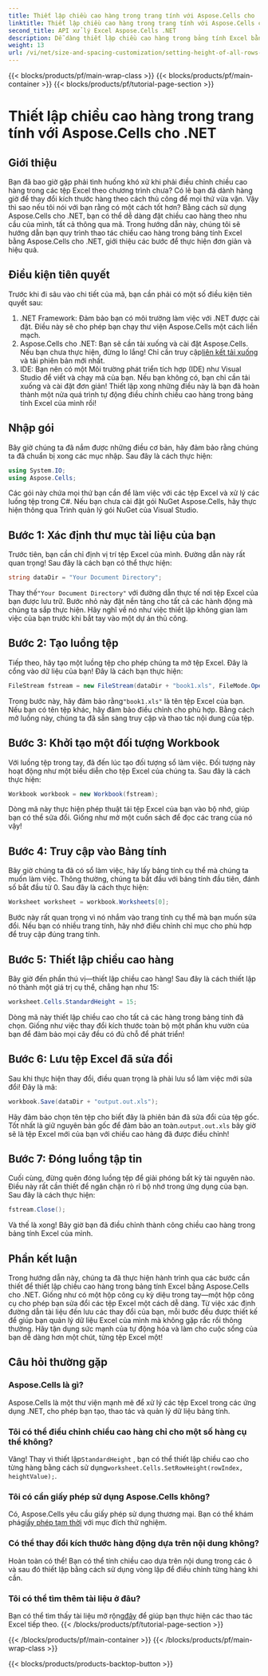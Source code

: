 ```yaml
---
title: Thiết lập chiều cao hàng trong trang tính với Aspose.Cells cho .NET
linktitle: Thiết lập chiều cao hàng trong trang tính với Aspose.Cells cho .NET
second_title: API xử lý Excel Aspose.Cells .NET
description: Dễ dàng thiết lập chiều cao hàng trong bảng tính Excel bằng Aspose.Cells cho .NET. Làm theo hướng dẫn toàn diện của chúng tôi để biết hướng dẫn từng bước.
weight: 13
url: /vi/net/size-and-spacing-customization/setting-height-of-all-rows-in-worksheet/
---
```


{{< blocks/products/pf/main-wrap-class >}}
{{< blocks/products/pf/main-container >}}
{{< blocks/products/pf/tutorial-page-section >}}

# Thiết lập chiều cao hàng trong trang tính với Aspose.Cells cho .NET

## Giới thiệu
Bạn đã bao giờ gặp phải tình huống khó xử khi phải điều chỉnh chiều cao hàng trong các tệp Excel theo chương trình chưa? Có lẽ bạn đã dành hàng giờ để thay đổi kích thước hàng theo cách thủ công để mọi thứ vừa vặn. Vậy thì sao nếu tôi nói với bạn rằng có một cách tốt hơn? Bằng cách sử dụng Aspose.Cells cho .NET, bạn có thể dễ dàng đặt chiều cao hàng theo nhu cầu của mình, tất cả thông qua mã. Trong hướng dẫn này, chúng tôi sẽ hướng dẫn bạn quy trình thao tác chiều cao hàng trong bảng tính Excel bằng Aspose.Cells cho .NET, giới thiệu các bước để thực hiện đơn giản và hiệu quả.
## Điều kiện tiên quyết
Trước khi đi sâu vào chi tiết của mã, bạn cần phải có một số điều kiện tiên quyết sau:
1. .NET Framework: Đảm bảo bạn có môi trường làm việc với .NET được cài đặt. Điều này sẽ cho phép bạn chạy thư viện Aspose.Cells một cách liền mạch.
2.  Aspose.Cells cho .NET: Bạn sẽ cần tải xuống và cài đặt Aspose.Cells. Nếu bạn chưa thực hiện, đừng lo lắng! Chỉ cần truy cập[liên kết tải xuống](https://releases.aspose.com/cells/net/) và tải phiên bản mới nhất.
3. IDE: Bạn nên có một Môi trường phát triển tích hợp (IDE) như Visual Studio để viết và chạy mã của bạn. Nếu bạn không có, bạn chỉ cần tải xuống và cài đặt đơn giản!
Thiết lập xong những điều này là bạn đã hoàn thành một nửa quá trình tự động điều chỉnh chiều cao hàng trong bảng tính Excel của mình rồi!
## Nhập gói
Bây giờ chúng ta đã nắm được những điều cơ bản, hãy đảm bảo rằng chúng ta đã chuẩn bị xong các mục nhập. Sau đây là cách thực hiện:
```csharp
using System.IO;
using Aspose.Cells;
```
Các gói này chứa mọi thứ bạn cần để làm việc với các tệp Excel và xử lý các luồng tệp trong C#. Nếu bạn chưa cài đặt gói NuGet Aspose.Cells, hãy thực hiện thông qua Trình quản lý gói NuGet của Visual Studio.
## Bước 1: Xác định thư mục tài liệu của bạn
Trước tiên, bạn cần chỉ định vị trí tệp Excel của mình. Đường dẫn này rất quan trọng! Sau đây là cách bạn có thể thực hiện:
```csharp
string dataDir = "Your Document Directory";
```
 Thay thế`"Your Document Directory"` với đường dẫn thực tế nơi tệp Excel của bạn được lưu trữ. Bước nhỏ này đặt nền tảng cho tất cả các hành động mà chúng ta sắp thực hiện. Hãy nghĩ về nó như việc thiết lập không gian làm việc của bạn trước khi bắt tay vào một dự án thủ công.
## Bước 2: Tạo luồng tệp
Tiếp theo, hãy tạo một luồng tệp cho phép chúng ta mở tệp Excel. Đây là cổng vào dữ liệu của bạn! Đây là cách bạn thực hiện:
```csharp
FileStream fstream = new FileStream(dataDir + "book1.xls", FileMode.Open);
```
 Trong bước này, hãy đảm bảo rằng`"book1.xls"` là tên tệp Excel của bạn. Nếu bạn có tên tệp khác, hãy đảm bảo điều chỉnh cho phù hợp. Bằng cách mở luồng này, chúng ta đã sẵn sàng truy cập và thao tác nội dung của tệp.
## Bước 3: Khởi tạo một đối tượng Workbook
Với luồng tệp trong tay, đã đến lúc tạo đối tượng sổ làm việc. Đối tượng này hoạt động như một biểu diễn cho tệp Excel của chúng ta. Sau đây là cách thực hiện:
```csharp
Workbook workbook = new Workbook(fstream);
```
Dòng mã này thực hiện phép thuật tải tệp Excel của bạn vào bộ nhớ, giúp bạn có thể sửa đổi. Giống như mở một cuốn sách để đọc các trang của nó vậy!
## Bước 4: Truy cập vào Bảng tính
Bây giờ chúng ta đã có sổ làm việc, hãy lấy bảng tính cụ thể mà chúng ta muốn làm việc. Thông thường, chúng ta bắt đầu với bảng tính đầu tiên, đánh số bắt đầu từ 0. Sau đây là cách thực hiện:
```csharp
Worksheet worksheet = workbook.Worksheets[0];
```
Bước này rất quan trọng vì nó nhắm vào trang tính cụ thể mà bạn muốn sửa đổi. Nếu bạn có nhiều trang tính, hãy nhớ điều chỉnh chỉ mục cho phù hợp để truy cập đúng trang tính.
## Bước 5: Thiết lập chiều cao hàng
Bây giờ đến phần thú vị—thiết lập chiều cao hàng! Sau đây là cách thiết lập nó thành một giá trị cụ thể, chẳng hạn như 15:
```csharp
worksheet.Cells.StandardHeight = 15;
```
Dòng mã này thiết lập chiều cao cho tất cả các hàng trong bảng tính đã chọn. Giống như việc thay đổi kích thước toàn bộ một phần khu vườn của bạn để đảm bảo mọi cây đều có đủ chỗ để phát triển!
## Bước 6: Lưu tệp Excel đã sửa đổi
Sau khi thực hiện thay đổi, điều quan trọng là phải lưu sổ làm việc mới sửa đổi! Đây là mã:
```csharp
workbook.Save(dataDir + "output.out.xls");
```
 Hãy đảm bảo chọn tên tệp cho biết đây là phiên bản đã sửa đổi của tệp gốc. Tốt nhất là giữ nguyên bản gốc để đảm bảo an toàn.`output.out.xls` bây giờ sẽ là tệp Excel mới của bạn với chiều cao hàng đã được điều chỉnh!
## Bước 7: Đóng luồng tập tin
Cuối cùng, đừng quên đóng luồng tệp để giải phóng bất kỳ tài nguyên nào. Điều này rất cần thiết để ngăn chặn rò rỉ bộ nhớ trong ứng dụng của bạn. Sau đây là cách thực hiện:
```csharp
fstream.Close();
```
Và thế là xong! Bây giờ bạn đã điều chỉnh thành công chiều cao hàng trong bảng tính Excel của mình.
## Phần kết luận
Trong hướng dẫn này, chúng ta đã thực hiện hành trình qua các bước cần thiết để thiết lập chiều cao hàng trong bảng tính Excel bằng Aspose.Cells cho .NET. Giống như có một hộp công cụ kỳ diệu trong tay—một hộp công cụ cho phép bạn sửa đổi các tệp Excel một cách dễ dàng. Từ việc xác định đường dẫn tài liệu đến lưu các thay đổi của bạn, mỗi bước đều được thiết kế để giúp bạn quản lý dữ liệu Excel của mình mà không gặp rắc rối thông thường. Hãy tận dụng sức mạnh của tự động hóa và làm cho cuộc sống của bạn dễ dàng hơn một chút, từng tệp Excel một!
## Câu hỏi thường gặp
### Aspose.Cells là gì?
Aspose.Cells là một thư viện mạnh mẽ để xử lý các tệp Excel trong các ứng dụng .NET, cho phép bạn tạo, thao tác và quản lý dữ liệu bảng tính.
### Tôi có thể điều chỉnh chiều cao hàng chỉ cho một số hàng cụ thể không?
 Vâng! Thay vì thiết lập`StandardHeight` , bạn có thể thiết lập chiều cao cho từng hàng bằng cách sử dụng`worksheet.Cells.SetRowHeight(rowIndex, heightValue);`.
### Tôi có cần giấy phép sử dụng Aspose.Cells không?
 Có, Aspose.Cells yêu cầu giấy phép sử dụng thương mại. Bạn có thể khám phá[giấy phép tạm thời](https://purchase.aspose.com/temporary-license/) với mục đích thử nghiệm.
### Có thể thay đổi kích thước hàng động dựa trên nội dung không?
Hoàn toàn có thể! Bạn có thể tính chiều cao dựa trên nội dung trong các ô và sau đó thiết lập bằng cách sử dụng vòng lặp để điều chỉnh từng hàng khi cần.
### Tôi có thể tìm thêm tài liệu ở đâu?
 Bạn có thể tìm thấy tài liệu mở rộng[đây](https://reference.aspose.com/cells/net/) để giúp bạn thực hiện các thao tác Excel tiếp theo.
{{< /blocks/products/pf/tutorial-page-section >}}

{{< /blocks/products/pf/main-container >}}
{{< /blocks/products/pf/main-wrap-class >}}

{{< blocks/products/products-backtop-button >}}

